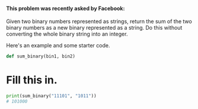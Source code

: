 #### This problem was recently asked by Facebook:

Given two binary numbers represented as strings, return the sum of the two binary numbers as a new binary represented as a string. Do this without converting the whole binary string into an integer.

Here's an example and some starter code.

```python
def sum_binary(bin1, bin2)

```

# Fill this in.

```python
print(sum_binary("11101", "1011"))
# 101000
```
